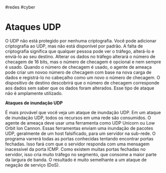 #redes #cyber 

# Ataques UDP

O UDP não está protegido por nenhuma criptografia. Você pode adicionar criptografia ao UDP, mas não está disponível por padrão. A falta de criptografia significa que qualquer pessoa pode ver o tráfego, alterá-lo e enviá-lo ao seu destino. Alterar os dados no tráfego alterará o número de checagem de 16 bits, mas o número de checagem é opcional e nem sempre é usado. Quando o número de checagem é usado, o agente de ameaça pode criar um novoo número de checagem com base na nova carga de dados e registrá-lo no cabeçalho como um novo o número de checagem. O dispositivo de destino descobrirá que o número de checagem corresponde aos dados sem saber que os dados foram alterados. Esse tipo de ataque não é amplamente utilizado.

**Ataques de inundação UDP**

É mais provável que você veja um ataque de inundação UDP. Em um ataque de inundação UDP, todos os recursos em uma rede são consumidos. O agente de ameaça deve usar uma ferramenta como UDP Unicorn ou Low Orbit Ion Cannon. Essas ferramentas enviam uma inundação de pacotes UDP, geralmente de um host falsificado, para um servidor na sub-rede. O programa varrerá todas as portas conhecidas tentando encontrar portas fechadas. Isso fará com que o servidor responda com uma mensagem inacessível da porta ICMP. Como existem muitas portas fechadas no servidor, isso cria muito tráfego no segmento, que consome a maior parte da largura de banda. O resultado é muito semelhante a um ataque de negação de serviço (DoS).




































